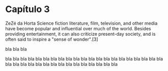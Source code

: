 # Capítulo 3

ZeZé da Horta
Science fiction literature, film, television, and other media have 
become popular and influential over much of the world. 
Besides providing entertainment, it can also criticize present-day society,
 and is often said to inspire a "sense of wonder".[3]

 bla bla bla


  bla bla bla
   bla bla bla
    bla bla bla
     bla bla bla
      bla bla bla
       bla bla bla
        bla bla bla
         bla bla bla
          bla bla bla
           bla bla bla
            bla bla bla
             bla bla bla
